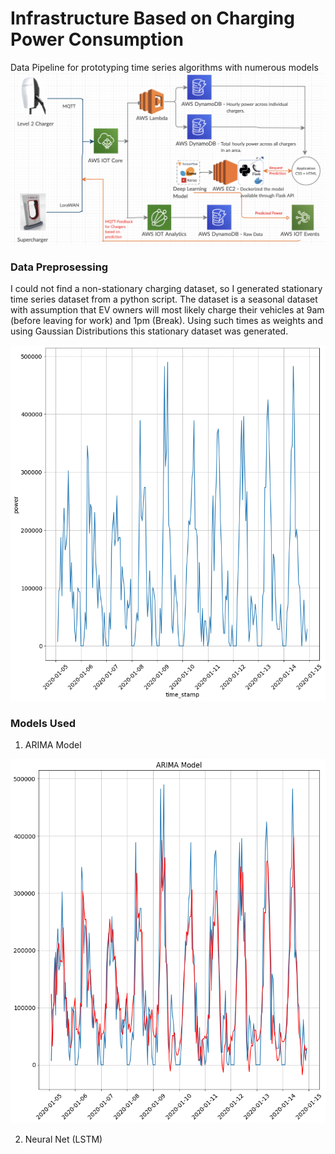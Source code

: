 # Infrastructure Based on Charging Power Consumption
Data Pipeline for prototyping time series algorithms with numerous models
![](Images/EV_Charger_Data_Pipeline.png)


### Data Preprosessing
I could not find a non-stationary charging dataset, so I generated stationary time series dataset from a python script. The dataset is a seasonal dataset with assumption that EV owners will most likely charge their vehicles at 9am (before leaving for work) and 1pm (Break). Using such times as weights and using Gaussian Distributions this stationary dataset was generated.

![](Images/dataset.png)



### Models Used

1) ARIMA Model

![](Images/ARIMA_model.png)

2) Neural Net (LSTM)
